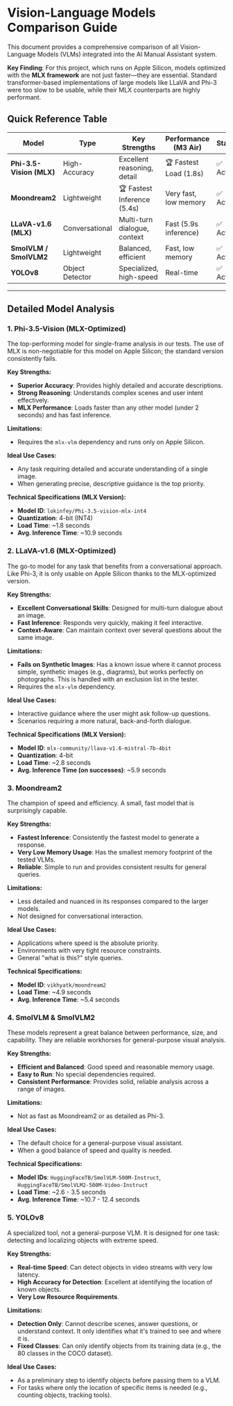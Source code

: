 # Vision-Language Models Comparison Guide

This document provides a comprehensive comparison of all Vision-Language Models (VLMs) integrated into the AI Manual Assistant system.

**Key Finding**: For this project, which runs on Apple Silicon, models optimized with the **MLX framework** are not just faster—they are essential. Standard transformer-based implementations of large models like LLaVA and Phi-3 were too slow to be usable, while their MLX counterparts are highly performant.

## Quick Reference Table

| Model | Type | Key Strengths | Performance (M3 Air) | Status |
|-----------------------------|-----------------|--------------------------------|--------------------------|--------|
| **Phi-3.5-Vision (MLX)** | High-Accuracy | Excellent reasoning, detail | 🏆 Fastest Load (1.8s) | ✅ Active |
| **Moondream2** | Lightweight | 🏆 Fastest Inference (5.4s) | Very fast, low memory | ✅ Active |
| **LLaVA-v1.6 (MLX)** | Conversational | Multi-turn dialogue, context | Fast (5.9s inference) | ✅ Active |
| **SmolVLM / SmolVLM2** | Lightweight | Balanced, efficient | Fast, low memory | ✅ Active |
| **YOLOv8** | Object Detector | Specialized, high-speed | Real-time | ✅ Active |

---

## Detailed Model Analysis

### 1. Phi-3.5-Vision (MLX-Optimized)

The top-performing model for single-frame analysis in our tests. The use of MLX is non-negotiable for this model on Apple Silicon; the standard version consistently fails.

**Key Strengths:**
- **Superior Accuracy**: Provides highly detailed and accurate descriptions.
- **Strong Reasoning**: Understands complex scenes and user intent effectively.
- **MLX Performance**: Loads faster than any other model (under 2 seconds) and has fast inference.

**Limitations:**
- Requires the `mlx-vlm` dependency and runs only on Apple Silicon.

**Ideal Use Cases:**
- Any task requiring detailed and accurate understanding of a single image.
- When generating precise, descriptive guidance is the top priority.

**Technical Specifications (MLX Version):**
- **Model ID**: `lokinfey/Phi-3.5-vision-mlx-int4`
- **Quantization**: 4-bit (INT4)
- **Load Time**: ~1.8 seconds
- **Avg. Inference Time**: ~10.9 seconds

### 2. LLaVA-v1.6 (MLX-Optimized)

The go-to model for any task that benefits from a conversational approach. Like Phi-3, it is only usable on Apple Silicon thanks to the MLX-optimized version.

**Key Strengths:**
- **Excellent Conversational Skills**: Designed for multi-turn dialogue about an image.
- **Fast Inference**: Responds very quickly, making it feel interactive.
- **Context-Aware**: Can maintain context over several questions about the same image.

**Limitations:**
- **Fails on Synthetic Images**: Has a known issue where it cannot process simple, synthetic images (e.g., diagrams), but works perfectly on photographs. This is handled with an exclusion list in the tester.
- Requires the `mlx-vlm` dependency.

**Ideal Use Cases:**
- Interactive guidance where the user might ask follow-up questions.
- Scenarios requiring a more natural, back-and-forth dialogue.

**Technical Specifications (MLX Version):**
- **Model ID**: `mlx-community/llava-v1.6-mistral-7b-4bit`
- **Quantization**: 4-bit
- **Load Time**: ~2.8 seconds
- **Avg. Inference Time (on successes)**: ~5.9 seconds

### 3. Moondream2

The champion of speed and efficiency. A small, fast model that is surprisingly capable.

**Key Strengths:**
- **Fastest Inference**: Consistently the fastest model to generate a response.
- **Very Low Memory Usage**: Has the smallest memory footprint of the tested VLMs.
- **Reliable**: Simple to run and provides consistent results for general queries.

**Limitations:**
- Less detailed and nuanced in its responses compared to the larger models.
- Not designed for conversational interaction.

**Ideal Use Cases:**
- Applications where speed is the absolute priority.
- Environments with very tight resource constraints.
- General "what is this?" style queries.

**Technical Specifications:**
- **Model ID**: `vikhyatk/moondream2`
- **Load Time**: ~4.9 seconds
- **Avg. Inference Time**: ~5.4 seconds

### 4. SmolVLM & SmolVLM2

These models represent a great balance between performance, size, and capability. They are reliable workhorses for general-purpose visual analysis.

**Key Strengths:**
- **Efficient and Balanced**: Good speed and reasonable memory usage.
- **Easy to Run**: No special dependencies required.
- **Consistent Performance**: Provides solid, reliable analysis across a range of images.

**Limitations:**
- Not as fast as Moondream2 or as detailed as Phi-3.

**Ideal Use Cases:**
- The default choice for a general-purpose visual assistant.
- When a good balance of speed and quality is needed.

**Technical Specifications:**
- **Model IDs**: `HuggingFaceTB/SmolVLM-500M-Instruct`, `HuggingFaceTB/SmolVLM2-500M-Video-Instruct`
- **Load Time**: ~2.6 - 3.5 seconds
- **Avg. Inference Time**: ~10.7 - 12.4 seconds

### 5. YOLOv8

A specialized tool, not a general-purpose VLM. It is designed for one task: detecting and localizing objects with extreme speed.

**Key Strengths:**
- **Real-time Speed**: Can detect objects in video streams with very low latency.
- **High Accuracy for Detection**: Excellent at identifying the location of known objects.
- **Very Low Resource Requirements**.

**Limitations:**
- **Detection Only**: Cannot describe scenes, answer questions, or understand context. It only identifies what it's trained to see and where it is.
- **Fixed Classes**: Can only identify objects from its training data (e.g., the 80 classes in the COCO dataset).

**Ideal Use Cases:**
- As a preliminary step to identify objects before passing them to a VLM.
- For tasks where only the location of specific items is needed (e.g., counting objects, tracking tools).
